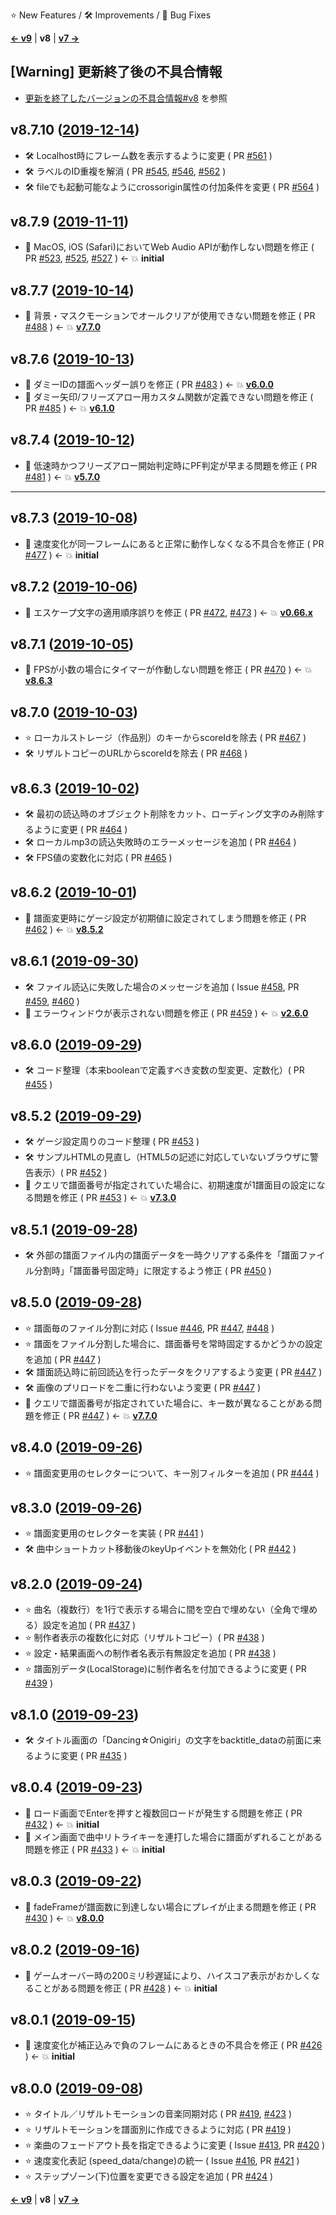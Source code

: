 ⭐ New Features / 🛠️ Improvements / 🐞 Bug Fixes

[**<- v9**](Changelog-v9.html) | **v8** | [**v7 ->**](Changelog-v7.html)

## [Warning] 更新終了後の不具合情報
- [更新を終了したバージョンの不具合情報#v8](DeprecatedVersionBugs.html#v8) を参照

## v8.7.10 ([2019-12-14](https://github.com/cwtickle/danoniplus/releases/tag/v8.7.10))
- 🛠️ Localhost時にフレーム数を表示するように変更 ( PR [#561](https://github.com/cwtickle/danoniplus/pull/561) )
- 🛠️ ラベルのID重複を解消 ( PR [#545](https://github.com/cwtickle/danoniplus/pull/545), [#546](https://github.com/cwtickle/danoniplus/pull/546), [#562](https://github.com/cwtickle/danoniplus/pull/562) )
- 🛠️ fileでも起動可能なようにcrossorigin属性の付加条件を変更 ( PR [#564](https://github.com/cwtickle/danoniplus/pull/564) )

## v8.7.9 ([2019-11-11](https://github.com/cwtickle/danoniplus/releases/tag/v8.7.9))
- 🐞 MacOS, iOS (Safari)においてWeb Audio APIが動作しない問題を修正 ( PR [#523](https://github.com/cwtickle/danoniplus/pull/523), [#525](https://github.com/cwtickle/danoniplus/pull/525), [#527](https://github.com/cwtickle/danoniplus/pull/527) ) <- :boom: **initial**

## v8.7.7 ([2019-10-14](https://github.com/cwtickle/danoniplus/releases/tag/v8.7.7))
- 🐞 背景・マスクモーションでオールクリアが使用できない問題を修正 ( PR [#488](https://github.com/cwtickle/danoniplus/pull/488) ) <- :boom: [**v7.7.0**](Changelog-v7.html#v770-2019-08-25)

## v8.7.6 ([2019-10-13](https://github.com/cwtickle/danoniplus/releases/tag/v8.7.6))
- 🐞 ダミーIDの譜面ヘッダー誤りを修正 ( PR [#483](https://github.com/cwtickle/danoniplus/pull/483) ) <- :boom: [**v6.0.0**](Changelog-v6.html#v600-2019-06-22)
- 🐞 ダミー矢印/フリーズアロー用カスタム関数が定義できない問題を修正 ( PR [#485](https://github.com/cwtickle/danoniplus/pull/485) ) <- :boom: [**v6.1.0**](Changelog-v6.html#v610-2019-06-22)

## v8.7.4 ([2019-10-12](https://github.com/cwtickle/danoniplus/releases/tag/v8.7.4))
- 🐞 低速時かつフリーズアロー開始判定時にPF判定が早まる問題を修正 ( PR [#481](https://github.com/cwtickle/danoniplus/pull/481) ) <- :boom: [**v5.7.0**](Changelog-v5.html#v570-2019-06-01)

----

## v8.7.3 ([2019-10-08](https://github.com/cwtickle/danoniplus/releases/tag/v8.7.3))
- 🐞 速度変化が同一フレームにあると正常に動作しなくなる不具合を修正 ( PR [#477](https://github.com/cwtickle/danoniplus/pull/477) ) <- :boom: **initial**

## v8.7.2 ([2019-10-06](https://github.com/cwtickle/danoniplus/releases/tag/v8.7.2))
- 🐞 エスケープ文字の適用順序誤りを修正 ( PR [#472](https://github.com/cwtickle/danoniplus/pull/472), [#473](https://github.com/cwtickle/danoniplus/pull/473) ) <- :boom: [**v0.66.x**](Changelog-v0.html#v066x-2018-11-16)

## v8.7.1 ([2019-10-05](https://github.com/cwtickle/danoniplus/releases/tag/v8.7.1))
- 🐞 FPSが小数の場合にタイマーが作動しない問題を修正 ( PR [#470](https://github.com/cwtickle/danoniplus/pull/470) ) <- :boom: [**v8.6.3**](Changelog-v8.html#v863-2019-10-02)

## v8.7.0 ([2019-10-03](https://github.com/cwtickle/danoniplus/releases/tag/v8.7.0))
- ⭐️ ローカルストレージ（作品別）のキーからscoreIdを除去 ( PR [#467](https://github.com/cwtickle/danoniplus/pull/467) )
- 🛠️ リザルトコピーのURLからscoreIdを除去 ( PR [#468](https://github.com/cwtickle/danoniplus/pull/468) )

## v8.6.3 ([2019-10-02](https://github.com/cwtickle/danoniplus/releases/tag/v8.6.3))
- 🛠️ 最初の読込時のオブジェクト削除をカット、ローディング文字のみ削除するように変更 ( PR [#464](https://github.com/cwtickle/danoniplus/pull/464) )
- 🛠️ ローカルmp3の読込失敗時のエラーメッセージを追加 ( PR [#464](https://github.com/cwtickle/danoniplus/pull/464) )
- 🛠️ FPS値の変数化に対応 ( PR [#465](https://github.com/cwtickle/danoniplus/pull/465) )

## v8.6.2 ([2019-10-01](https://github.com/cwtickle/danoniplus/releases/tag/v8.6.2))
- 🐞 譜面変更時にゲージ設定が初期値に設定されてしまう問題を修正 ( PR [#462](https://github.com/cwtickle/danoniplus/pull/462) ) <- :boom: [**v8.5.2**](Changelog-v8.html#v852-2019-09-29)

## v8.6.1 ([2019-09-30](https://github.com/cwtickle/danoniplus/releases/tag/v8.6.1))
- 🛠️ ファイル読込に失敗した場合のメッセージを追加 ( Issue [#458](https://github.com/cwtickle/danoniplus/pull/458), PR [#459](https://github.com/cwtickle/danoniplus/pull/459), [#460](https://github.com/cwtickle/danoniplus/pull/460) )
- 🐞 エラーウィンドウが表示されない問題を修正 ( PR [#459](https://github.com/cwtickle/danoniplus/pull/459) ) <- :boom: [**v2.6.0**](Changelog-v2.html#v260-2019-02-10)

## v8.6.0 ([2019-09-29](https://github.com/cwtickle/danoniplus/releases/tag/v8.6.0))
- 🛠️ コード整理（本来booleanで定義すべき変数の型変更、定数化）( PR [#455](https://github.com/cwtickle/danoniplus/pull/455) )

## v8.5.2 ([2019-09-29](https://github.com/cwtickle/danoniplus/releases/tag/v8.5.2))
- 🛠️ ゲージ設定周りのコード整理 ( PR [#453](https://github.com/cwtickle/danoniplus/pull/453) )
- 🛠️ サンプルHTMLの見直し（HTML5の記述に対応していないブラウザに警告表示）( PR [#452](https://github.com/cwtickle/danoniplus/pull/452) )
- 🐞 クエリで譜面番号が指定されていた場合に、初期速度が1譜面目の設定になる問題を修正 ( PR [#453](https://github.com/cwtickle/danoniplus/pull/453) ) <- :boom: [**v7.3.0**](Changelog-v7.html#v730-2019-07-20)

## v8.5.1 ([2019-09-28](https://github.com/cwtickle/danoniplus/releases/tag/v8.5.1))
- 🛠️ 外部の譜面ファイル内の譜面データを一時クリアする条件を「譜面ファイル分割時」「譜面番号固定時」に限定するよう修正 ( PR [#450](https://github.com/cwtickle/danoniplus/pull/450) )

## v8.5.0 ([2019-09-28](https://github.com/cwtickle/danoniplus/releases/tag/v8.5.0))
- ⭐️ 譜面毎のファイル分割に対応 ( Issue [#446](https://github.com/cwtickle/danoniplus/pull/446), PR [#447](https://github.com/cwtickle/danoniplus/pull/447), [#448](https://github.com/cwtickle/danoniplus/pull/448) )
- ⭐️ 譜面をファイル分割した場合に、譜面番号を常時固定するかどうかの設定を追加 ( PR [#447](https://github.com/cwtickle/danoniplus/pull/447) )
- 🛠️ 譜面読込時に前回読込を行ったデータをクリアするよう変更 ( PR [#447](https://github.com/cwtickle/danoniplus/pull/447) )
- 🛠️ 画像のプリロードを二重に行わないよう変更 ( PR [#447](https://github.com/cwtickle/danoniplus/pull/447) )
- 🐞 クエリで譜面番号が指定されていた場合に、キー数が異なることがある問題を修正 ( PR [#447](https://github.com/cwtickle/danoniplus/pull/447) ) <- :boom: [**v7.7.0**](Changelog-v7.html#v770-2019-08-25)

## v8.4.0 ([2019-09-26](https://github.com/cwtickle/danoniplus/releases/tag/v8.4.0))
- ⭐️ 譜面変更用のセレクターについて、キー別フィルターを追加 ( PR [#444](https://github.com/cwtickle/danoniplus/pull/444) )

## v8.3.0 ([2019-09-26](https://github.com/cwtickle/danoniplus/releases/tag/v8.3.0))
- ⭐️ 譜面変更用のセレクターを実装 ( PR [#441](https://github.com/cwtickle/danoniplus/pull/441) )
- 🛠️ 曲中ショートカット移動後のkeyUpイベントを無効化 ( PR [#442](https://github.com/cwtickle/danoniplus/pull/442) )

## v8.2.0 ([2019-09-24](https://github.com/cwtickle/danoniplus/releases/tag/v8.2.0))
- ⭐️ 曲名（複数行）を1行で表示する場合に間を空白で埋めない（全角で埋める）設定を追加 ( PR [#437](https://github.com/cwtickle/danoniplus/pull/437) )
- ⭐️ 制作者表示の複数化に対応（リザルトコピー）( PR [#438](https://github.com/cwtickle/danoniplus/pull/438) )
- ⭐️ 設定・結果画面への制作者名表示有無設定を追加 ( PR [#438](https://github.com/cwtickle/danoniplus/pull/438) )
- ⭐️ 譜面別データ(LocalStorage)に制作者名を付加できるように変更 ( PR [#439](https://github.com/cwtickle/danoniplus/pull/439) )

## v8.1.0 ([2019-09-23](https://github.com/cwtickle/danoniplus/releases/tag/v8.1.0))
- 🛠️ タイトル画面の「Dancing☆Onigiri」の文字をbacktitle_dataの前面に来るように変更 ( PR [#435](https://github.com/cwtickle/danoniplus/pull/435) )

## v8.0.4 ([2019-09-23](https://github.com/cwtickle/danoniplus/releases/tag/v8.0.4))
- 🐞 ロード画面でEnterを押すと複数回ロードが発生する問題を修正 ( PR [#432](https://github.com/cwtickle/danoniplus/pull/432) ) <- :boom: **initial**
- 🐞 メイン画面で曲中リトライキーを連打した場合に譜面がずれることがある問題を修正 ( PR [#433](https://github.com/cwtickle/danoniplus/pull/433) ) <- :boom: **initial**

## v8.0.3 ([2019-09-22](https://github.com/cwtickle/danoniplus/releases/tag/v8.0.3))
- 🐞 fadeFrameが譜面数に到達しない場合にプレイが止まる問題を修正 ( PR [#430](https://github.com/cwtickle/danoniplus/pull/430) ) <- :boom: [**v8.0.0**](Changelog-v8.html#v800-2019-09-08)

## v8.0.2 ([2019-09-16](https://github.com/cwtickle/danoniplus/releases/tag/v8.0.2))
- 🐞 ゲームオーバー時の200ミリ秒遅延により、ハイスコア表示がおかしくなることがある問題を修正 ( PR [#428](https://github.com/cwtickle/danoniplus/pull/428) ) <- :boom: **initial**

## v8.0.1 ([2019-09-15](https://github.com/cwtickle/danoniplus/releases/tag/v8.0.1))
- 🐞 速度変化が補正込みで負のフレームにあるときの不具合を修正 ( PR [#426](https://github.com/cwtickle/danoniplus/pull/426) ) <- :boom: **initial**

## v8.0.0 ([2019-09-08](https://github.com/cwtickle/danoniplus/releases/tag/v8.0.0))
- ⭐️ タイトル／リザルトモーションの音楽同期対応 ( PR [#419](https://github.com/cwtickle/danoniplus/pull/419), [#423](https://github.com/cwtickle/danoniplus/pull/423) )
- ⭐️ リザルトモーションを譜面別に作成できるように対応 ( PR [#419](https://github.com/cwtickle/danoniplus/pull/419) )
- ⭐️ 楽曲のフェードアウト長を指定できるように変更 ( Issue [#413](https://github.com/cwtickle/danoniplus/pull/413), PR [#420](https://github.com/cwtickle/danoniplus/pull/420) )
- ⭐️ 速度変化表記 (speed_data/change)の統一 ( Issue [#416](https://github.com/cwtickle/danoniplus/pull/416), PR [#421](https://github.com/cwtickle/danoniplus/pull/421) )
- ⭐️ ステップゾーン(下)位置を変更できる設定を追加 ( PR [#424](https://github.com/cwtickle/danoniplus/pull/424) )

[**<- v9**](Changelog-v9.html) | **v8** | [**v7 ->**](Changelog-v7.html)
